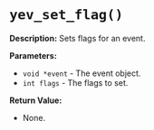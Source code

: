 # `yev_set_flag()`

**Description:**
Sets flags for an event.

**Parameters:**
- `void *event` - The event object.
- `int flags` - The flags to set.

**Return Value:**
- None.
